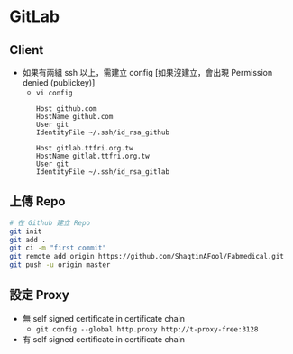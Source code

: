 # GitLab
## Client
- 如果有兩組 ssh 以上，需建立 config [如果沒建立，會出現 Permission denied (publickey)]
    - `vi config`
        ```
        Host github.com
        HostName github.com
        User git
        IdentityFile ~/.ssh/id_rsa_github

        Host gitlab.ttfri.org.tw
        HostName gitlab.ttfri.org.tw
        User git
        IdentityFile ~/.ssh/id_rsa_gitlab
        ```

## 上傳 Repo
```bash
# 在 Github 建立 Repo
git init
git add .
git ci -m "first commit"
git remote add origin https://github.com/ShaqtinAFool/Fabmedical.git
git push -u origin master
```

## 設定 Proxy
- 無 self signed certificate in certificate chain
    - `git config --global http.proxy http://t-proxy-free:3128`
- 有 self signed certificate in certificate chain